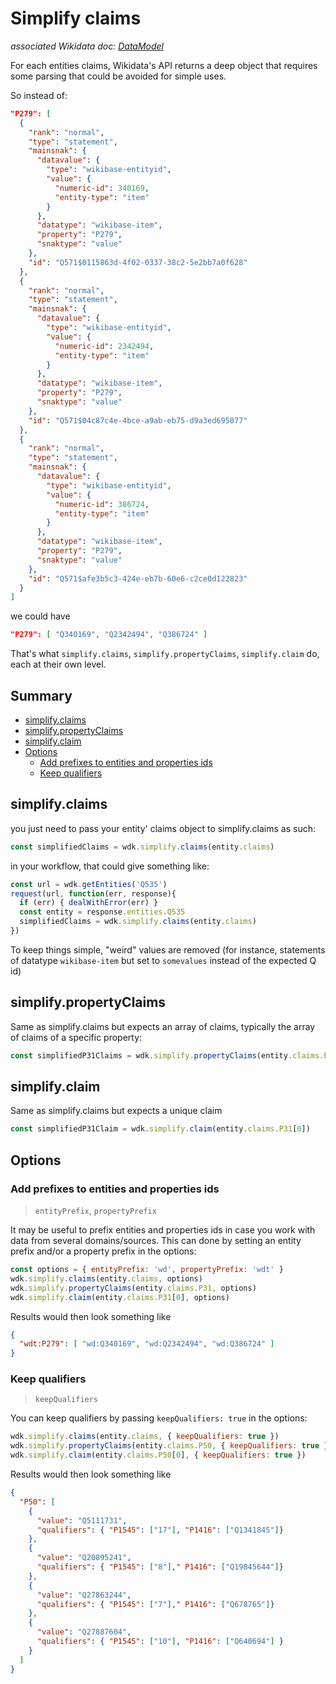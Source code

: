 # Simplify claims
*associated Wikidata doc: [DataModel](https://www.mediawiki.org/wiki/Wikibase/DataModel)*

For each entities claims, Wikidata's API returns a deep object that requires some parsing that could be avoided for simple uses.

So instead of:
```json
"P279": [
  {
    "rank": "normal",
    "type": "statement",
    "mainsnak": {
      "datavalue": {
        "type": "wikibase-entityid",
        "value": {
          "numeric-id": 340169,
          "entity-type": "item"
        }
      },
      "datatype": "wikibase-item",
      "property": "P279",
      "snaktype": "value"
    },
    "id": "Q571$0115863d-4f02-0337-38c2-5e2bb7a0f628"
  },
  {
    "rank": "normal",
    "type": "statement",
    "mainsnak": {
      "datavalue": {
        "type": "wikibase-entityid",
        "value": {
          "numeric-id": 2342494,
          "entity-type": "item"
        }
      },
      "datatype": "wikibase-item",
      "property": "P279",
      "snaktype": "value"
    },
    "id": "Q571$04c87c4e-4bce-a9ab-eb75-d9a3ed695077"
  },
  {
    "rank": "normal",
    "type": "statement",
    "mainsnak": {
      "datavalue": {
        "type": "wikibase-entityid",
        "value": {
          "numeric-id": 386724,
          "entity-type": "item"
        }
      },
      "datatype": "wikibase-item",
      "property": "P279",
      "snaktype": "value"
    },
    "id": "Q571$afe3b5c3-424e-eb7b-60e6-c2ce0d122823"
  }
]
```

we could have

```json
"P279": [ "Q340169", "Q2342494", "Q386724" ]
```

That's what `simplify.claims`, `simplify.propertyClaims`, `simplify.claim` do, each at their own level.


## Summary

<!-- START doctoc generated TOC please keep comment here to allow auto update -->
<!-- DON'T EDIT THIS SECTION, INSTEAD RE-RUN doctoc TO UPDATE -->


- [simplify.claims](#simplifyclaims)
- [simplify.propertyClaims](#simplifypropertyclaims)
- [simplify.claim](#simplifyclaim)
- [Options](#options)
  - [Add prefixes to entities and properties ids](#add-prefixes-to-entities-and-properties-ids)
  - [Keep qualifiers](#keep-qualifiers)

<!-- END doctoc generated TOC please keep comment here to allow auto update -->


## simplify.claims
you just need to pass your entity' claims object to simplify.claims as such:
```js
const simplifiedClaims = wdk.simplify.claims(entity.claims)
```

in your workflow, that could give something like:

```js
const url = wdk.getEntities('Q535')
request(url, function(err, response){
  if (err) { dealWithError(err) }
  const entity = response.entities.Q535
  simplifiedClaims = wdk.simplify.claims(entity.claims)
})
```

To keep things simple, "weird" values are removed (for instance, statements of datatype `wikibase-item` but set to `somevalues` instead of the expected Q id)

## simplify.propertyClaims
Same as simplify.claims but expects an array of claims, typically the array of claims of a specific property:
```js
const simplifiedP31Claims = wdk.simplify.propertyClaims(entity.claims.P31)
```

## simplify.claim
Same as simplify.claims but expects a unique claim
```js
const simplifiedP31Claim = wdk.simplify.claim(entity.claims.P31[0])
```


## Options

### Add prefixes to entities and properties ids
> `entityPrefix`, `propertyPrefix`

It may be useful to prefix entities and properties ids in case you work with data from several domains/sources. This can done by setting an entity prefix and/or a property prefix in the options:
```js
const options = { entityPrefix: 'wd', propertyPrefix: 'wdt' }
wdk.simplify.claims(entity.claims, options)
wdk.simplify.propertyClaims(entity.claims.P31, options)
wdk.simplify.claim(entity.claims.P31[0], options)
```
Results would then look something like
```json
{
  "wdt:P279": [ "wd:Q340169", "wd:Q2342494", "wd:Q386724" ]
}
```

### Keep qualifiers
> `keepQualifiers`

You can keep qualifiers by passing `keepQualifiers: true` in the options:
```js
wdk.simplify.claims(entity.claims, { keepQualifiers: true })
wdk.simplify.propertyClaims(entity.claims.P50, { keepQualifiers: true })
wdk.simplify.claim(entity.claims.P50[0], { keepQualifiers: true })
```
Results would then look something like
```json
{
  "P50": [
    {
      "value": "Q5111731",
      "qualifiers": { "P1545": ["17"], "P1416": ["Q1341845"]}
    },
    {
      "value": "Q20895241",
      "qualifiers": { "P1545": ["8"]," P1416": ["Q19845644"]}
    },
    {
      "value": "Q27863244",
      "qualifiers": { "P1545": ["7"]," P1416": ["Q678765"]}
    },
    {
      "value": "Q27887604",
      "qualifiers": { "P1545": ["10"], "P1416": ["Q640694"] }
    }
  ]
}
```
